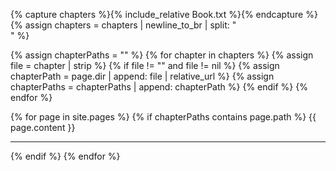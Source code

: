 {% capture chapters %}{% include_relative Book.txt %}{% endcapture %}
{% assign chapters = chapters | newline_to_br | split: "<br />" %}

{% assign chapterPaths = "" %}
{% for chapter in chapters %}
  {% assign file = chapter | strip %}
  {% if file != "" and file != nil %}
    {% assign chapterPath = page.dir | append: file | relative_url %}
    {% assign chapterPaths = chapterPaths | append: chapterPath %}
  {% endif %}
{% endfor %}

{% for page in site.pages %}
  {% if chapterPaths contains page.path %}
  {{ page.content }}<hr/>
  {% endif %}
{% endfor %}
